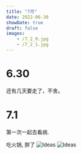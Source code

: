 ```yaml
---
title: "7月"
date: 2022-06-30
showDate: true
draft: false
images:
    - /7_2_0.jpg
    - /7_2_1.jpg
---
```


# 6.30

还有几天要走了，不舍。

# 7.1 

第一次一起去看病.

吃火锅, 胖了
![Ideas](/7_2_0.jpg)
![Ideas](/7_2_1.jpg)
